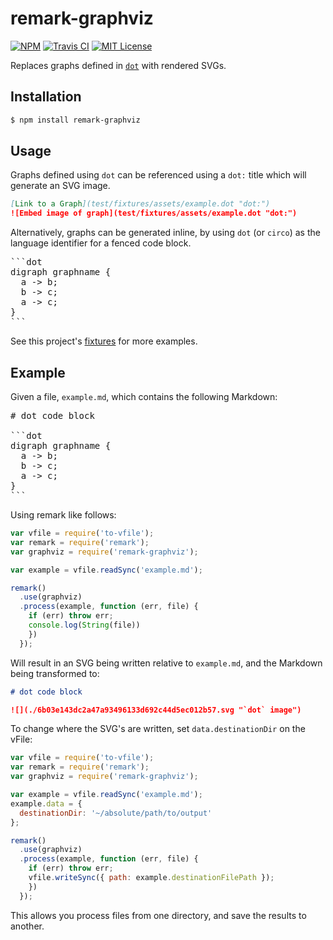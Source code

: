 # remark-graphviz

[![NPM](https://img.shields.io/npm/v/remark-graphviz.svg)](https://npmjs.org/packages/remark-graphviz/)
[![Travis CI](https://img.shields.io/travis/temando/remark-graphviz.svg)](https://travis-ci.org/temando/remark-graphviz)
[![MIT License](https://img.shields.io/github/license/temando/remark-graphviz.svg)](https://en.wikipedia.org/wiki/MIT_License)

Replaces graphs defined in [`dot`](http://www.graphviz.org/content/dot-language) with rendered SVGs.

## Installation

```sh
$ npm install remark-graphviz
```

## Usage

Graphs defined using `dot` can be referenced using a `dot:` title which will
generate an SVG image.

```md
[Link to a Graph](test/fixtures/assets/example.dot "dot:")
![Embed image of graph](test/fixtures/assets/example.dot "dot:")
```

Alternatively, graphs can be generated inline, by using `dot` (or `circo`) as
the language identifier for a fenced code block.

<pre>
```dot
digraph graphname {
  a -> b;
  b -> c;
  a -> c;
}
```
</pre>

See this project's [fixtures](test/fixtures) for more examples.

## Example

Given a file, `example.md`, which contains the following Markdown:

<pre>
# dot code block

```dot
digraph graphname {
  a -> b;
  b -> c;
  a -> c;
}
```
</pre>

Using remark like follows:

```js
var vfile = require('to-vfile');
var remark = require('remark');
var graphviz = require('remark-graphviz');

var example = vfile.readSync('example.md');

remark()
  .use(graphviz)
  .process(example, function (err, file) {
    if (err) throw err;
    console.log(String(file))
    })
  });
```

Will result in an SVG being written relative to `example.md`, and the Markdown
being transformed to:

```md
# dot code block

![](./6b03e143dc2a47a93496133d692c44d5ec012b57.svg "`dot` image")
```

To change where the SVG's are written, set `data.destinationDir` on the vFile:

```js
var vfile = require('to-vfile');
var remark = require('remark');
var graphviz = require('remark-graphviz');

var example = vfile.readSync('example.md');
example.data = {
  destinationDir: '~/absolute/path/to/output'
};

remark()
  .use(graphviz)
  .process(example, function (err, file) {
    if (err) throw err;
    vfile.writeSync({ path: example.destinationFilePath });
    })
  });
```

This allows you process files from one directory, and save the
results to another.
